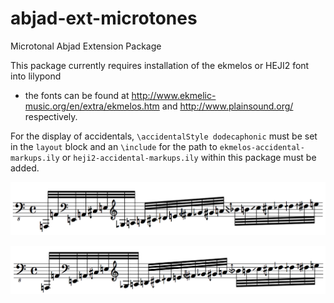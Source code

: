 # abjad-ext-microtones
Microtonal Abjad Extension Package <br />

This package currently requires installation of the ekmelos or HEJI2 font into lilypond <br />

* the fonts can be found at http://www.ekmelic-music.org/en/extra/ekmelos.htm and http://www.plainsound.org/ respectively. <br />

For the display of accidentals, `\accidentalStyle dodecaphonic` must be set in the `layout` block and an `\include` for the path to `ekmelos-accidental-markups.ily` or `heji2-accidental-markups.ily` within this package must be added. <br />

![](ekmelos_overtones.png) <br />

![](heji2_overtones.png) <br />
